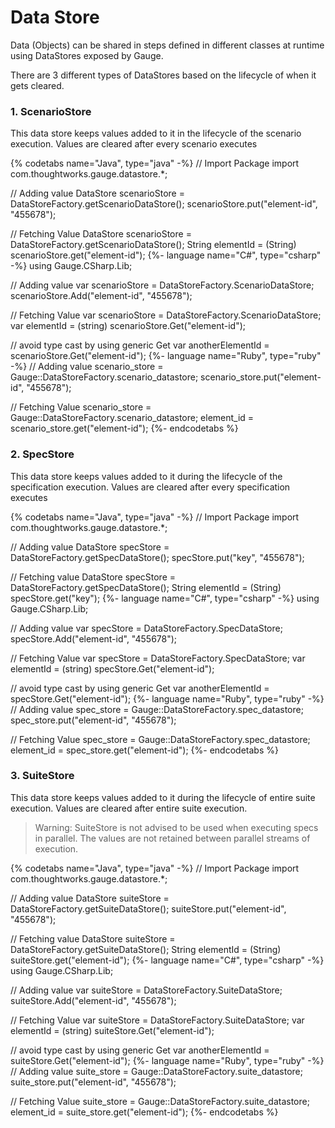 # Data Store
 Data (Objects) can be shared in steps defined in different classes at runtime using DataStores exposed by Gauge.

There are 3 different types of DataStores based on the lifecycle of when it gets cleared.

### 1. ScenarioStore
This data store keeps values added to it in the lifecycle of the scenario execution. Values are cleared after every scenario executes

{% codetabs name="Java", type="java" -%}
// Import Package
import com.thoughtworks.gauge.datastore.*;

// Adding value
DataStore scenarioStore = DataStoreFactory.getScenarioDataStore();
scenarioStore.put("element-id", "455678");

// Fetching Value
DataStore scenarioStore = DataStoreFactory.getScenarioDataStore();
String elementId = (String) scenarioStore.get("element-id");
{%- language name="C#", type="csharp" -%}
using Gauge.CSharp.Lib;

// Adding value
var scenarioStore = DataStoreFactory.ScenarioDataStore;
scenarioStore.Add("element-id", "455678");

// Fetching Value
var scenarioStore = DataStoreFactory.ScenarioDataStore;
var elementId = (string) scenarioStore.Get("element-id");

// avoid type cast by using generic Get<T>
var anotherElementId = scenarioStore.Get<string>("element-id");
{%- language name="Ruby", type="ruby" -%}
// Adding value
scenario_store = Gauge::DataStoreFactory.scenario_datastore;
scenario_store.put("element-id", "455678");

// Fetching Value
scenario_store = Gauge::DataStoreFactory.scenario_datastore;
element_id = scenario_store.get("element-id");
{%- endcodetabs %}

### 2. SpecStore
This data store keeps values added to it during the lifecycle of the specification execution. Values are cleared after every specification executes

{% codetabs name="Java", type="java" -%}
// Import Package
import com.thoughtworks.gauge.datastore.*;

// Adding value
DataStore specStore = DataStoreFactory.getSpecDataStore();
specStore.put("key", "455678");

// Fetching value
DataStore specStore = DataStoreFactory.getSpecDataStore();
String elementId = (String) specStore.get("key");
{%- language name="C#", type="csharp" -%}
using Gauge.CSharp.Lib;

// Adding value
var specStore = DataStoreFactory.SpecDataStore;
specStore.Add("element-id", "455678");

// Fetching Value
var specStore = DataStoreFactory.SpecDataStore;
var elementId = (string) specStore.Get("element-id");

// avoid type cast by using generic Get<T>
var anotherElementId = specStore.Get<string>("element-id");
{%- language name="Ruby", type="ruby" -%}
// Adding value
spec_store = Gauge::DataStoreFactory.spec_datastore;
spec_store.put("element-id", "455678");

// Fetching Value
spec_store = Gauge::DataStoreFactory.spec_datastore;
element_id = spec_store.get("element-id");
{%- endcodetabs %}

### 3. SuiteStore
This data store keeps values added to it during the lifecycle of entire suite execution. Values are cleared after entire suite execution.

> Warning: SuiteStore is not advised to be used when executing specs in parallel.
      The values are not retained between parallel streams of execution.

{% codetabs name="Java", type="java" -%}
// Import Package
import com.thoughtworks.gauge.datastore.*;

// Adding value
DataStore suiteStore = DataStoreFactory.getSuiteDataStore();
suiteStore.put("element-id", "455678");

// Fetching value
DataStore suiteStore = DataStoreFactory.getSuiteDataStore();
String elementId = (String) suiteStore.get("element-id");
{%- language name="C#", type="csharp" -%}
using Gauge.CSharp.Lib;

// Adding value
var suiteStore = DataStoreFactory.SuiteDataStore;
suiteStore.Add("element-id", "455678");

// Fetching Value
var suiteStore = DataStoreFactory.SuiteDataStore;
var elementId = (string) suiteStore.Get("element-id");

// avoid type cast by using generic Get<T>
var anotherElementId = suiteStore.Get<string>("element-id");
{%- language name="Ruby", type="ruby" -%}
// Adding value
suite_store = Gauge::DataStoreFactory.suite_datastore;
suite_store.put("element-id", "455678");

// Fetching Value
suite_store = Gauge::DataStoreFactory.suite_datastore;
element_id = suite_store.get("element-id");
{%- endcodetabs %}

